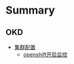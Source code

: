 # Summary


## OKD
* [集群配置](okd/configing_clusters/README.md)  
  * [openshift开启监控](okd/configing_clusters/openshift开启监控.md)  